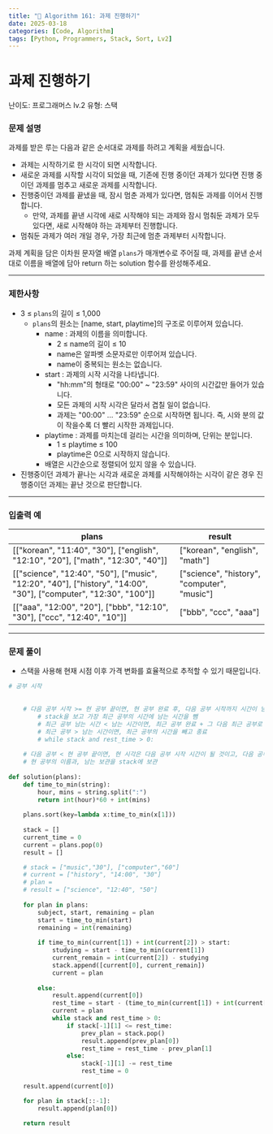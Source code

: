 ```yaml
---
title: "🧠 Algorithm 161: 과제 진행하기"
date: 2025-03-18
categories: [Code, Algorithm]
tags: [Python, Programmers, Stack, Sort, Lv2]
---
```


# 과제 진행하기

난이도: 프로그래머스 lv.2
유형: 스택

### **문제 설명**

과제를 받은 루는 다음과 같은 순서대로 과제를 하려고 계획을 세웠습니다.

- 과제는 시작하기로 한 시각이 되면 시작합니다.
- 새로운 과제를 시작할 시각이 되었을 때, 기존에 진행 중이던 과제가 있다면 진행 중이던 과제를 멈추고 새로운 과제를 시작합니다.
- 진행중이던 과제를 끝냈을 때, 잠시 멈춘 과제가 있다면, 멈춰둔 과제를 이어서 진행합니다.
    - 만약, 과제를 끝낸 시각에 새로 시작해야 되는 과제와 잠시 멈춰둔 과제가 모두 있다면, 새로 시작해야 하는 과제부터 진행합니다.
- 멈춰둔 과제가 여러 개일 경우, 가장 최근에 멈춘 과제부터 시작합니다.

과제 계획을 담은 이차원 문자열 배열 `plans`가 매개변수로 주어질 때, 과제를 끝낸 순서대로 이름을 배열에 담아 return 하는 solution 함수를 완성해주세요.

---

### 제한사항

- 3 ≤ `plans`의 길이 ≤ 1,000
    - `plans`의 원소는 [name, start, playtime]의 구조로 이루어져 있습니다.
        - name : 과제의 이름을 의미합니다.
            - 2 ≤ name의 길이 ≤ 10
            - name은 알파벳 소문자로만 이루어져 있습니다.
            - name이 중복되는 원소는 없습니다.
        - start : 과제의 시작 시각을 나타냅니다.
            - "hh:mm"의 형태로 "00:00" ~ "23:59" 사이의 시간값만 들어가 있습니다.
            - 모든 과제의 시작 시각은 달라서 겹칠 일이 없습니다.
            - 과제는 "00:00" ... "23:59" 순으로 시작하면 됩니다. 즉, 시와 분의 값이 작을수록 더 빨리 시작한 과제입니다.
        - playtime : 과제를 마치는데 걸리는 시간을 의미하며, 단위는 분입니다.
            - 1 ≤ playtime ≤ 100
            - playtime은 0으로 시작하지 않습니다.
        - 배열은 시간순으로 정렬되어 있지 않을 수 있습니다.
- 진행중이던 과제가 끝나는 시각과 새로운 과제를 시작해야하는 시각이 같은 경우 진행중이던 과제는 끝난 것으로 판단합니다.

---

### 입출력 예

| plans | result |
| --- | --- |
| [["korean", "11:40", "30"], ["english", "12:10", "20"], ["math", "12:30", "40"]] | ["korean", "english", "math"] |
| [["science", "12:40", "50"], ["music", "12:20", "40"], ["history", "14:00", "30"], ["computer", "12:30", "100"]] | ["science", "history", "computer", "music"] |
| [["aaa", "12:00", "20"], ["bbb", "12:10", "30"], ["ccc", "12:40", "10"]] | ["bbb", "ccc", "aaa"] |

---

### 문제 풀이

- 스택을 사용해 현재 시점 이후 가격 변화를 효율적으로 추적할 수 있기 때문입니다.

```python
# 공부 시작
    
    
    # 다음 공부 시작 >= 현 공부 끝이면, 현 공부 완료 후, 다음 공부 시작까지 시간이 남는 다는 이야기 + 현 공부 완료
        # stack을 보고 가장 최근 공부의 시간에 남는 시간을 뺌
        # 최근 공부 남는 시간 < 남는 시간이면, 최근 공부 완료 + 그 다음 최근 공부로 반복
        # 최근 공부 > 남는 시간이면, 최근 공부의 시간을 빼고 종료
        # while stack and rest_time > 0:
    
    # 다음 공부 < 현 공부 끝이면, 현 시각은 다음 공부 시작 시간이 될 것이고, 다음 공부 시작 - 현 공부 시작 = 공부 시간 만큼 남는 시간
    # 현 공부의 이름과, 남는 보관을 stack에 보관
    
def solution(plans):
    def time_to_min(string):
        hour, mins = string.split(":")
        return int(hour)*60 + int(mins)
    
    plans.sort(key=lambda x:time_to_min(x[1]))
    
    stack = []
    current_time = 0
    current = plans.pop(0)
    result = []

    # stack = ["music","30"], ["computer","60"]
    # current = ["history", "14:00", "30"]
    # plan = 
    # result = ["science", "12:40", "50"]
    
    for plan in plans:
        subject, start, remaining = plan
        start = time_to_min(start)
        remaining = int(remaining)
        
        if time_to_min(current[1]) + int(current[2]) > start:
            studying = start - time_to_min(current[1])
            current_remain = int(current[2]) - studying
            stack.append([current[0], current_remain])
            current = plan
            
        else:
            result.append(current[0])
            rest_time = start - (time_to_min(current[1]) + int(current[2]))
            current = plan
            while stack and rest_time > 0:
                if stack[-1][1] <= rest_time:
                    prev_plan = stack.pop()
                    result.append(prev_plan[0])
                    rest_time = rest_time - prev_plan[1]
                else:
                    stack[-1][1] -= rest_time
                    rest_time = 0
                    
    result.append(current[0])

    for plan in stack[::-1]:
        result.append(plan[0])
            
    return result
```